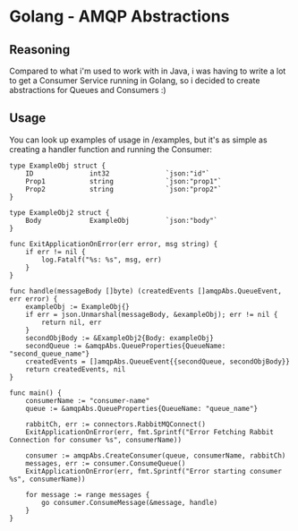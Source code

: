 # Golang - AMQP Abstractions

## Reasoning

Compared to what i'm used to work with in Java, i was having to write a lot to get a Consumer Service running in Golang, so i decided to create abstractions for Queues and Consumers :)

## Usage

You can look up examples of usage in /examples, but it's as simple as creating a handler function and running the Consumer:

```
type ExampleObj struct {
	ID              int32              `json:"id"`
	Prop1           string             `json:"prop1"`
	Prop2           string             `json:"prop2"`
}

type ExampleObj2 struct {
    Body            ExampleObj         `json:"body"`
}

func ExitApplicationOnError(err error, msg string) {
	if err != nil {
		log.Fatalf("%s: %s", msg, err)
	}
}

func handle(messageBody []byte) (createdEvents []amqpAbs.QueueEvent, err error) {
	exampleObj := ExampleObj{}
	if err = json.Unmarshal(messageBody, &exampleObj); err != nil {
		return nil, err
	}
	secondObjBody := &ExampleObj2{Body: exampleObj}
	secondQueue := &amqpAbs.QueueProperties{QueueName: "second_queue_name"}
	createdEvents = []amqpAbs.QueueEvent{{secondQueue, secondObjBody}}
	return createdEvents, nil
}

func main() {
	consumerName := "consumer-name"
	queue := &amqpAbs.QueueProperties{QueueName: "queue_name"}

	rabbitCh, err := connectors.RabbitMQConnect()
	ExitApplicationOnError(err, fmt.Sprintf("Error Fetching Rabbit Connection for consumer %s", consumerName))

	consumer := amqpAbs.CreateConsumer(queue, consumerName, rabbitCh)
	messages, err := consumer.ConsumeQueue()
	ExitApplicationOnError(err, fmt.Sprintf("Error starting consumer %s", consumerName))

	for message := range messages {
		go consumer.ConsumeMessage(&message, handle)
	}
}
 
```